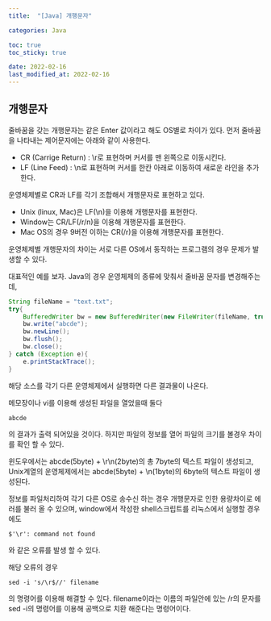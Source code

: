 ```yaml
---
title:  "[Java] 개행문자"

categories: Java

toc: true
toc_sticky: true

date: 2022-02-16
last_modified_at: 2022-02-16
---
```


## 개행문자

줄바꿈을 갖는 개행문자는 같은 Enter 값이라고 해도 OS별로 차이가 있다.
먼저 줄바꿈을 나타내는 제어문자에는 아래와 같이 사용한다.

- CR (Carrige Return) : \r로 표현하며 커서를 맨 왼쪽으로 이동시킨다.
- LF (Line Feed) : \n로 표현하며 커서를 한칸 아래로 이동하여 새로운 라인을 추가한다.

운영체제별로 CR과 LF를 각기 조합해서 개행문자로 표현하고 있다.

- Unix (linux, Mac)은 LF(\n)을 이용해 개행문자를 표현한다. 
- Window는 CR/LF(/r/n)을 이용해 개행문자를 표현한다.
- Mac OS의 경우 9버전 이하는 CR(/r)을 이용해 개행문자를 표현한다.

운영체제별 개행문자의 차이는 서로 다른 OS에서 동작하는 프로그램의 경우 문제가 발생할 수 있다.

대표적인 예를 보자.
Java의 경우 운영체제의 종류에 맞춰서 줄바꿈 문자를 변경해주는데, 

```Java
String fileName = "text.txt";
try{
    BufferedWriter bw = new BufferedWriter(new FileWriter(fileName, true));
    bw.write("abcde");
    bw.newLine();
    bw.flush();
    bw.close();
} catch (Exception e){
    e.printStackTrace();
}
```

해당 소스를 각기 다른 운영체제에서 실행하면 다른 결과물이 나온다.

메모장이나 vi를 이용해 생성된 파일을 열었을때 둘다
```text
abcde

```
의 결과가 출력 되어있을 것이다. 하지만 파일의 정보를 열어 파일의 크기를 볼경우 차이를 확인 할 수 있다.

윈도우에서는 abcde(5byte) + \r\n(2byte)의 총 7byte의 텍스트 파일이 생성되고,
Unix계열의 운영체제에서는 abcde(5byte) + \n(1byte)의 6byte의 텍스트 파일이 생성된다.

정보를 파일처리하여 각기 다른 OS로 송수신 하는 경우 개행문자로 인한 용량차이로 에러를 불러 올 수 있으며,
window에서 작성한 shell스크립트를 리눅스에서 실행할 경우에도 
```shell
$'\r': command not found
```
와 같은 오류를 발생 할 수 있다.

해당 오류의 경우
```shell
sed -i 's/\r$//' filename
```
의 명령어를 이용해 해결할 수 있다.
filename이라는 이름의 파일안에 있는 /r의 문자를 sed -i의 명령어를 이용해 공백으로 치환 해준다는 명령어이다.